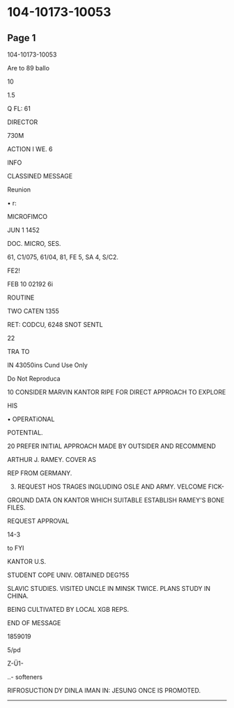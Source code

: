 # 104-10173-10053

## Page 1

104-10173-10053

Are to 89 ballo

10

1.5

Q FL: 61

DIRECTOR

730M

ACTION I WE. 6

INFO

CLASSINED MESSAGE

Reunion

• r:

MICROFIMCO

JUN 1 1452

DOC. MICRO, SES.

61, C1/075, 61/04, 81, FE 5, SA 4, S/C2.

FE2!

FEB 10 02192 6i

ROUTINE

TWO CATEN 1355

RET: CODCU, 6248 SNOT SENTL

22

TRA TO

IN 43050ins Cund Use Only

Do Not Reproduca

10 CONSIDER MARVIN KANTOR RIPE FOR DIRECT APPROACH TO EXPLORE

HIS

• OPERATiONAL

POTENTIAL.

20 PREFER INITIAL APPROACH MADE BY OUTSIDER AND RECOMMEND

ARTHUR J. RAMEY. COVER AS

REP FROM GERMANY.

3. REQUEST HOS TRAGES INGLUDING OSLE AND ARMY. VELCOME FICK-

GROUND DATA ON KANTOR WHICH SUITABLE ESTABLISH RAMEY'S BONE FILES.

REQUEST APPROVAL

14-3

to FYI

KANTOR U.S.

STUDENT COPE UNIV. OBTAINED DEG?55

SLAVIC STUDIES. VISITED UNCLE IN MINSK TWICE. PLANS STUDY IN CHINA.

BEING CULTIVATED BY LOCAL XGB REPS.

END OF MESSAGE

1859019

5/pd

Z-Ü1-

..- softeners

RIFROSUCTION DY DINLA IMAN IN: JESUNG ONCE IS PROMOTED.

---

